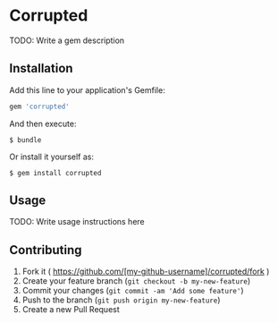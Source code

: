 # Corrupted

TODO: Write a gem description

## Installation

Add this line to your application's Gemfile:

```ruby
gem 'corrupted'
```

And then execute:

    $ bundle

Or install it yourself as:

    $ gem install corrupted

## Usage

TODO: Write usage instructions here

## Contributing

1. Fork it ( https://github.com/[my-github-username]/corrupted/fork )
2. Create your feature branch (`git checkout -b my-new-feature`)
3. Commit your changes (`git commit -am 'Add some feature'`)
4. Push to the branch (`git push origin my-new-feature`)
5. Create a new Pull Request
